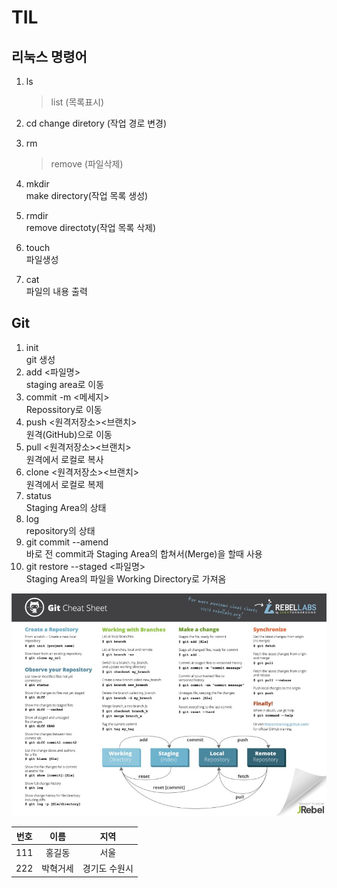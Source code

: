 # TIL

## 리눅스 명령어
1. ls
    > list (목록표시)

2. cd
     change diretory (작업 경로 변경)

3. rm
    > remove (파일삭제)

4. mkdir   
make directory(작업 목록 생성)

5. rmdir   
   remove directoty(작업 목록 삭제)

6. touch   
   파일생성

7. cat   
   파일의 내용 출력


## Git
1. init   
    git 생성
2. add <파일명>   
    staging area로 이동
3. commit -m <메세지>   
    Repossitory로 이동
4. push <원격저장소><브랜치>   
    원격(GitHub)으로 이동
5. pull <원격저장소><브랜치>   
    원격에서 로컬로 복사
6. clone <원격저장소><브랜치>   
    원격에서 로컬로 복제
7. status   
    Staging Area의 상태
8. log   
    repository의 상태
9. git commit --amend   
    바로 전 commit과 Staging Area의 합쳐서(Merge)을 할때 사용
10. git restore --staged <파일명>   
     Staging Area의 파일을 Working Directory로 가져옴 

![git sheat sheet](asset/gitsheatsheet.gif)

|번호|이름|지역|
|:---:|:---:|:---:|
|111|홍길동|서울|
|222|박혁거세|경기도 수원시|
